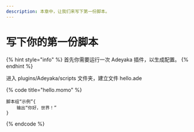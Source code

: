 ```yaml
---
description: 本章中，让我们来写下第一份脚本。
---
```


# 写下你的第一份脚本

{% hint style="info" %}
&#x20;首先你需要运行一次 Adeyaka 插件，以生成配置。
{% endhint %}

进入 plugins/Adeyaka/scripts 文件夹，建立文件 hello.ade

{% code title="hello.momo" %}
```
脚本组“示例”{
    输出“你好，世界！”
}
```
{% endcode %}

